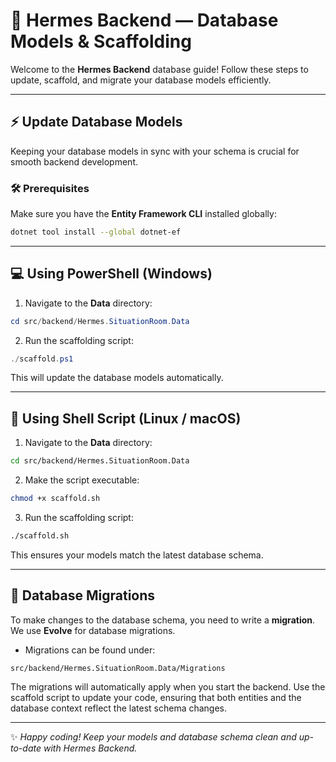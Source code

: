 # 🧩 Hermes Backend — Database Models & Scaffolding

Welcome to the **Hermes Backend** database guide!
Follow these steps to update, scaffold, and migrate your database models efficiently.

---

## ⚡ Update Database Models

Keeping your database models in sync with your schema is crucial for smooth backend development.

### 🛠️ Prerequisites

Make sure you have the **Entity Framework CLI** installed globally:

```bash
dotnet tool install --global dotnet-ef
```

---

## 💻 Using PowerShell (Windows)

1. Navigate to the **Data** directory:

```powershell
cd src/backend/Hermes.SituationRoom.Data
```

2. Run the scaffolding script:

```powershell
./scaffold.ps1
```

This will update the database models automatically.

---

## 🐚 Using Shell Script (Linux / macOS)

1. Navigate to the **Data** directory:

```bash
cd src/backend/Hermes.SituationRoom.Data
```

2. Make the script executable:

```bash
chmod +x scaffold.sh
```

3. Run the scaffolding script:

```bash
./scaffold.sh
```

This ensures your models match the latest database schema.

---

## 🚀 Database Migrations

To make changes to the database schema, you need to write a **migration**.
We use **Evolve** for database migrations.

* Migrations can be found under:

```
src/backend/Hermes.SituationRoom.Data/Migrations
```

The migrations will automatically apply when you start the backend. Use the scaffold script to update your code, ensuring that both entities and the database context reflect the latest schema changes.

---

✨ *Happy coding! Keep your models and database schema clean and up-to-date with Hermes Backend.*
